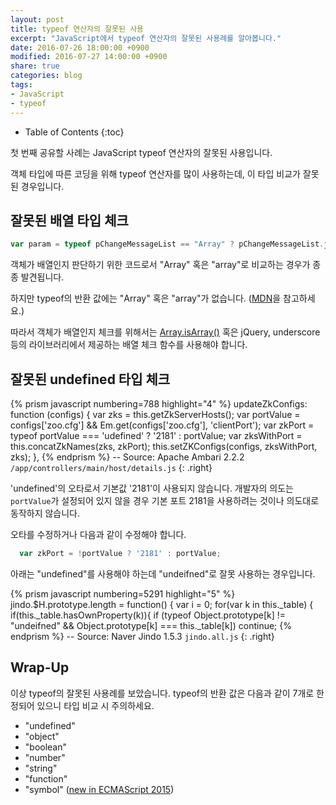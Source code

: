 ```yaml
---
layout: post
title: typeof 연산자의 잘못된 사용
excerpt: "JavaScript에서 typeof 연산자의 잘못된 사용례를 알아봅니다."
date: 2016-07-26 18:00:00 +0900
modified: 2016-07-27 14:00:00 +0900
share: true
categories: blog
tags:
- JavaScript
- typeof
---
```


* Table of Contents
{:toc}

첫 번째 공유할 사례는 JavaScript typeof 연산자의 잘못된 사용입니다.

객체 타입에 따른 코딩을 위해 typeof 연산자를 많이 사용하는데, 이 타입 비교가 잘못된 경우입니다.

## 잘못된 배열 타입 체크

```javascript
var param = typeof pChangeMessageList == "Array" ? pChangeMessageList.join('|') : pChangeMessageList;
```

객체가 배열인지 판단하기 위한 코드로서 "Array" 혹은 "array"로 비교하는 경우가 종종 발견됩니다.

하지만 typeof의 반환 값에는 "Array" 혹은 "array"가 없습니다. ([MDN](https://developer.mozilla.org/en-US/docs/Web/JavaScript/Reference/Operators/typeof)을 참고하세요.)

따라서 객체가 배열인지 체크를 위해서는 [Array.isArray()](https://developer.mozilla.org/ko/docs/Web/JavaScript/Reference/Global_Objects/Array/isArray) 혹은  jQuery, underscore 등의 라이브러리에서 제공하는 배열 체크 함수를 사용해야 합니다.

## 잘못된 undefined 타입 체크

{% prism javascript numbering=788 highlight="4" %}
updateZkConfigs: function (configs) {
  var zks = this.getZkServerHosts();
  var portValue = configs['zoo.cfg'] && Em.get(configs['zoo.cfg'], 'clientPort');
  var zkPort = typeof portValue === 'udefined' ? '2181' : portValue;
  var zksWithPort = this.concatZkNames(zks, zkPort);
  this.setZKConfigs(configs, zksWithPort, zks);
},
{% endprism %}
-- Source: Apache Ambari 2.2.2 `/app/controllers/main/host/details.js`
{: .right}

'undefined'의 오타로서 기본값 '2181'이 사용되지 않습니다.
개발자의 의도는 `portValue`가 설정되어 있지 않을 경우 기본 포트 2181을 사용하려는 것이나 의도대로 동작하지 않습니다.

오타를 수정하거나 다음과 같이 수정해야 합니다.

```javascript
  var zkPort = !portValue ? '2181' : portValue;
```

아래는 "undefined"를 사용해야 하는데 "undeifned"로 잘못 사용하는 경우입니다.

{% prism javascript numbering=5291 highlight="5" %}
jindo.$H.prototype.length = function() {
	var i = 0;
	for(var k in this._table) {
		if(this._table.hasOwnProperty(k)){
			if (typeof Object.prototype[k] != "undeifned" && Object.prototype[k] === this._table[k]) continue;
{% endprism %}
-- Source: Naver Jindo 1.5.3 `jindo.all.js`
{: .right}

## Wrap-Up

이상 typeof의 잘못된 사용례를 보았습니다.
typeof의 반환 값은 다음과 같이 7개로 한정되어 있으니 타입 비교 시 주의하세요.

* "undefined"
* "object"
* "boolean"
* "number"
* "string"
* "function"
* "symbol" ([new in ECMAScript 2015](https://hacks.mozilla.org/2015/06/es6-in-depth-symbols/))

<!--
<ul class="post-list">
{% for post in site.categories.blog limit:1 %} 
  <li><article><a href="{{ site.url }}{{ post.url }}">{{ post.title }} <span class="entry-date"><time datetime="{{ post.date | date_to_xmlschema }}">{{ post.date | date: "%B %d, %Y" }}</time></span>{% if post.excerpt %} <span class="excerpt">{{ post.excerpt | remove: '\[ ... \]' | remove: '\( ... \)' | markdownify | strip_html | strip_newlines | escape_once }}</span>{% endif %}</a></article></li>
{% endfor %}
</ul>
-->
